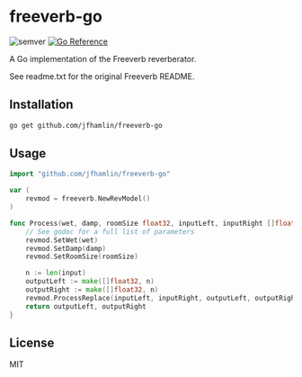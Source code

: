 # freeverb-go

![semver](https://img.shields.io/github/v/tag/jfhamlin/freeverb-go)
[![Go Reference](https://pkg.go.dev/badge/github.com/jfhamlin/freeverb-go.svg)](https://pkg.go.dev/github.com/jfhamlin/freeverb-go)

A Go implementation of the Freeverb reverberator.

See readme.txt for the original Freeverb README.

## Installation

```bash
go get github.com/jfhamlin/freeverb-go
```

## Usage

```go
import "github.com/jfhamlin/freeverb-go"

var (
	revmod = freeverb.NewRevModel()
)

func Process(wet, damp, roomSize float32, inputLeft, inputRight []float32) (left, right []float32) {
	// See godoc for a full list of parameters
	revmod.SetWet(wet)
	revmod.SetDamp(damp)
	revmod.SetRoomSize(roomSize)

	n := len(input)
	outputLeft := make([]float32, n)
	outputRight := make([]float32, n)
	revmod.ProcessReplace(inputLeft, inputRight, outputLeft, outputRight, n, 1)
	return outputLeft, outputRight
}
```

## License

MIT
